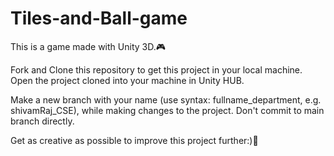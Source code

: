 # Tiles-and-Ball-game
This is a game made with Unity 3D.🎮

Fork and Clone this repository to get this project in your local machine.
Open the project cloned into your machine in Unity HUB.

Make a new branch with your name (use syntax: fullname_department, e.g. shivamRaj_CSE), while making changes to the project.
Don't commit to main branch directly.

Get as creative as possible to improve this project further:)💫
